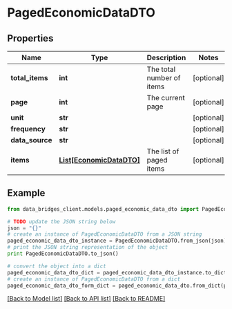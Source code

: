 # PagedEconomicDataDTO


## Properties

Name | Type | Description | Notes
------------ | ------------- | ------------- | -------------
**total_items** | **int** | The total number of items | [optional] 
**page** | **int** | The current page | [optional] 
**unit** | **str** |  | [optional] 
**frequency** | **str** |  | [optional] 
**data_source** | **str** |  | [optional] 
**items** | [**List[EconomicDataDTO]**](EconomicDataDTO.md) | The list of paged items | [optional] 

## Example

```python
from data_bridges_client.models.paged_economic_data_dto import PagedEconomicDataDTO

# TODO update the JSON string below
json = "{}"
# create an instance of PagedEconomicDataDTO from a JSON string
paged_economic_data_dto_instance = PagedEconomicDataDTO.from_json(json)
# print the JSON string representation of the object
print PagedEconomicDataDTO.to_json()

# convert the object into a dict
paged_economic_data_dto_dict = paged_economic_data_dto_instance.to_dict()
# create an instance of PagedEconomicDataDTO from a dict
paged_economic_data_dto_form_dict = paged_economic_data_dto.from_dict(paged_economic_data_dto_dict)
```
[[Back to Model list]](../README.md#documentation-for-models) [[Back to API list]](../README.md#documentation-for-api-endpoints) [[Back to README]](../README.md)


